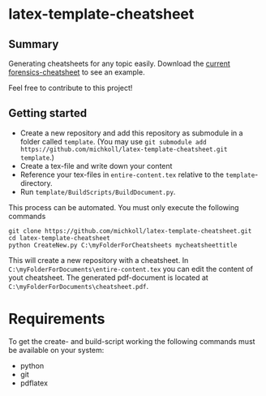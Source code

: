 # latex-template-cheatsheet

## Summary

Generating cheatsheets for any topic easily. Download the <a href="https://github.com/michkoll/cheatsheet-forensics/raw/master/cheatsheet.pdf" target="_blank">current forensics-cheatsheet</a> to see an example.

Feel free to contribute to this project!

## Getting started

* Create a new repository and add this repository as submodule in a folder called `template`. (You may use `git submodule add https://github.com/michkoll/latex-template-cheatsheet.git template`.)
* Create a tex-file and write down your content
* Reference your tex-files in `entire-content.tex` relative to the `template`-directory.
* Run `template/BuildScripts/BuildDocument.py`.

This process can be automated. You must only execute the following commands

```
git clone https://github.com/michkoll/latex-template-cheatsheet.git
cd latex-template-cheatsheet
python CreateNew.py C:\myFolderForCheatsheets mycheatsheettitle
```

This will create a new repository with a cheatsheet. In `C:\myFolderForDocuments\entire-content.tex` you can edit the content of yout cheatsheet. The generated pdf-document is located at `C:\myFolderForDocuments\cheatsheet.pdf`.

# Requirements

To get the create- and build-script working the following commands must be available on your system:
* python
* git
* pdflatex
